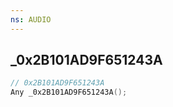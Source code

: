```yaml
---
ns: AUDIO
---
```

## _0x2B101AD9F651243A

```c
// 0x2B101AD9F651243A
Any _0x2B101AD9F651243A();
```

